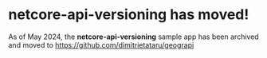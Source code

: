 # netcore-api-versioning has moved!

As of May 2024, the __netcore-api-versioning__ sample app has been archived and moved to https://github.com/dimitrietataru/geograpi  
